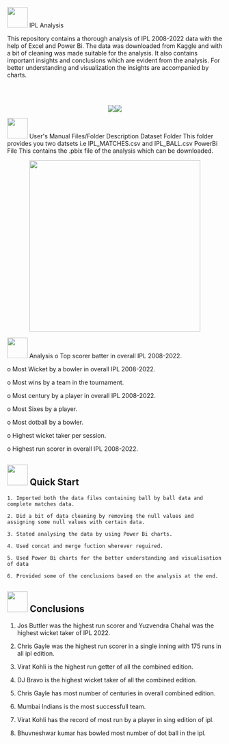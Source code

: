 <img src="https://user-images.githubusercontent.com/108053296/185796010-17140d50-39bc-4ff5-a88b-e308a734de10.gif" width="48" height="48" >
IPL Analysis

This repository contains a thorough analysis of IPL 2008-2022 data with the help of Excel and Power Bi. The data was downloaded from Kaggle and with a bit of cleaning was made suitable for the analysis. It also contains important insights and conclusions which are evident from the analysis. For better understanding and visualization the insights are accompanied by charts.

<br> <br> <p align="center"><a><img src="https://forthebadge.com/images/badges/built-with-love.svg"><img src="https://forthebadge.com/images/badges/made-with-python.svg"></a></p>
<img src="https://user-images.githubusercontent.com/106439762/181935629-b3c47bd3-77fb-4431-a11c-ff8ba0942b63.gif" width="48" height="48"> User's Manual
Files/Folder	Description
Dataset Folder	This folder provides you two datsets i.e IPL_MATCHES.csv and IPL_BALL.csv
PowerBi File	This contains the .pbix file of the analysis which can be downloaded.
<br><p align="center"><img src="https://user-images.githubusercontent.com/108053296/185795751-b1ee842e-8cdc-4b15-bc78-3a55dc86626b.gif" width="400" ></p>
<img src="https://user-images.githubusercontent.com/106439762/178428775-03d67679-9aa4-4b08-91e9-6eb6ed8faf66.gif" width="48" height="48"> Analysis
o	Top scorer batter in overall IPL 2008-2022.

o	Most Wicket by a bowler in overall IPL 2008-2022.

o	Most wins by a team in the tournament.

o   Most century by a player in overall IPL 2008-2022.

o	Most Sixes by a player.

o	Most dotball by a bowler.

o	Highest wicket taker per session.

o	Highest run scorer in overall IPL 2008-2022.


## <img src="https://user-images.githubusercontent.com/106439762/181937125-2a4b22a3-f8a9-4226-bbd3-df972f9dbbc4.gif" width="48" height="48" > Quick Start

    1. Imported both the data files containing ball by ball data and complete matches data.
    
    2. Did a bit of data cleaning by removing the null values and assigning some null values with certain data.
    
    3. Stated analysing the data by using Power Bi charts.
    
    4. Used concat and merge fuction wherever reguired.
    
    5. Used Power Bi charts for the better understanding and visualisation of data
    
    6. Provided some of the conclusions based on the analysis at the end.


<!-- ## <img src="https://www.getcloudapp.com/wp-content/uploads/2021/03/5aebb952e4867ce13f4d308f_laptop_gif_trans.gif" width="70" height="48"/> Screenshots


<p align="center"><a><img src="https://user-images.githubusercontent.com/106439762/182037005-e30516c1-390c-4c21-a2b6-0f8c2865eed3.gif"</a></p> -->


## <img src="https://user-images.githubusercontent.com/108053296/185796560-b5035cfb-d8e4-4b61-b6fe-e0e75487bd94.gif" width="48" height="48" > Conclusions
1. Jos Buttler was the highest run scorer and Yuzvendra Chahal was the highest wicket taker of IPL 2022.

2. Chris Gayle was the highest run scorer in a single inning with 175 runs in all ipl edition.

3. Virat Kohli is the highest run getter of all the combined edition.

4. DJ Bravo is the highest wicket taker of all the combined edition.

5. Chris Gayle has most number of centuries in overall combined edition.

6. Mumbai Indians is the most successfull team.

7. Virat Kohli has the record of most run by a player in sing edition of ipl.

8. Bhuvneshwar kumar has bowled most number of dot ball in the ipl.

<!--## <img src=https://user-images.githubusercontent.com/106439762/178809088-a2d780ad-94f5-4a58-9203-7716d4b2cbf4.gif width="48" height="48"> About Me
I'm an aspiring data analyst...

##  <img src=https://user-images.githubusercontent.com/106439762/178810087-8f7f8272-0cb8-40cb-a14c-be475569cf7d.gif width="48" height="48"> Links

<a href="https://www.linkedin.com/in/samarsaeedkhan/" ><img src="https://user-images.githubusercontent.com/106439762/182037233-49248ea9-c7a4-4f55-9fe4-5fe24e5ef160.png" width="48" height="48"> <a href="https://samarsaeedkhan.me/"><img src="https://user-images.githubusercontent.com/106439762/182037119-61f30cec-3610-4a5a-82dc-f1b7c59515b1.png" width="48" height="48"><a href="https://www.hackerrank.com/samarsaeedkhan4" > <img src="https://user-images.githubusercontent.com/106439762/182037415-9440716d-d2bc-4c33-955a-66b9c18f77eb.png" width="48" height="48"> <a href="https://www.kaggle.com/samarsaeedkhan" ><img src="https://cdn4.iconfinder.com/data/icons/logos-and-brands/512/189_Kaggle_logo_logos-512.png" width="48" height="48"></a>   

